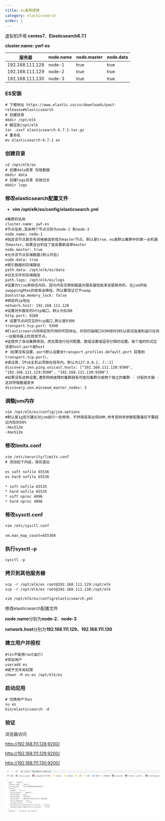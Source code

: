 ```yaml
---
title: es集群搭建
category: elasticsearch
order: 1
---
```




虚拟机环境 **centos7**、**Elasticsearch6.7.1**  

**cluster.name: ywf-es**

| 服务器          | node.name | node.master | node.data |
| --------------- | --------- | ----------- | --------- |
| 192.168.111.128 | node-1    | true        | true      |
| 192.168.111.129 | node-2    | true        | true      |
| 192.168.111.130 | node-3    | true        | true      |



### ES安装

```shell
# 下载地址 https://www.elastic.co/cn/downloads/past-releases#elasticsearch
# 创建目录
mkdir /opt/elk
# 解压到/opt/elk
tar -zxvf elasticsearch-6.7.1.tar.gz
# 重命名
mv elasticsearch-6.7.1 es
```



### 创建目录

```shell
cd /opt/elk/es
# 创建data目录 存放数据
mkdir data
# 创建logs目录 存放日志
mkdir logs
```



### 修改elasticsearch配置文件 

- **vim /opt/elk/es/config/elasticsearch.yml**

```properties
#集群的名称
cluster.name: ywf-es
#节点名称,其余两个节点分别为node-2 和node-3
node.name: node-1
#指定该节点是否有资格被选举成为master节点，默认是true，es是默认集群中的第一台机器为master，如果这台机挂了就会重新选举master
node.master: true
#允许该节点存储数据(默认开启)
node.data: true
#索引数据的存储路径
path.data: /opt/elk/es/data
#日志文件的存储路径
path.logs: /opt/elk/es/logs
#设置为true来锁住内存。因为内存交换到磁盘对服务器性能来说是致命的，当jvm开始swapping时es的效率会降低，所以要保证它不swap
bootstrap.memory_lock: false
#绑定的ip地址
network.host: 192.168.111.128
#设置对外服务的http端口，默认为9200
http.port: 9200
# 设置节点间交互的tcp端口,默认是9300 
transport.tcp.port: 9300
#Elasticsearch将绑定到可用的环回地址，并将扫描端口9300到9305以尝试连接到运行在同一台服务器上的其他节点。
#这提供了自动集群体验，而无需进行任何配置。数组设置或逗号分隔的设置。每个值的形式应该是host:port或host
#（如果没有设置，port默认设置会transport.profiles.default.port 回落到transport.tcp.port）。
#请注意，IPv6主机必须放在括号内。默认为127.0.0.1, [::1]
discovery.zen.ping.unicast.hosts: ["192.168.111.128:9300", "192.168.111.129:9300", "192.168.111.130:9300"]
#如果没有这种设置,遭受网络故障的集群就有可能将集群分成两个独立的集群 - 分裂的大脑 - 这将导致数据丢失
discovery.zen.minimum_master_nodes: 3
```



### 调整jvm内存 

```shell
vim /opt/elk/es/config/jvm.options 
#默认是1g官方建议对jvm进行一些修改，不然很容易出现OOM,参考官网改参数配置最好不要超过内存的50% 
-Xms512m
-Xmx512m
```



### 修改limits.conf

```shell
vim /etc/security/limits.conf
# 添加如下内容，保存退出

es soft nofile 65536
es hard nofile 65536

* soft nofile 65535
* hard nofile 65535
* soft nproc 4096
* hard nproc 4096
```



### 修改sysctl.conf

```shell
vim /etc/sysctl.conf

vm.max_map_count=655360
```



### 执行sysctl -p

```shell
sysctl -p
```



### 拷贝到其他服务器

```shell
scp -r /opt/elk/es root@192.168.111.129:/opt/elk
scp -r /opt/elk/es root@192.168.111.130:/opt/elk
```

```shell
vim /opt/elk/es/config/elasticsearch.yml
```

修改elasticsearch配置文件 

**node.name**分别为**node-2**、**node-3**

**network.host**分别为**192.168.111.129、192.168.111.130**



###  建立用户并授权

```shell
#(es不能用root运行) 
#添加用户
useradd es
#赋予文件夹权限
chown -R es:es /opt/elk/es
```



### 启动应用

```shell
# 切换用户为es
su es
bin/elasticsearch -d
```



### 验证

浏览器访问 

http://192.168.111.128:9200/

http://192.168.111.129:9200/

http://192.168.111.130:9200/

![img](../../../images/elasticsearch/es08.png)

